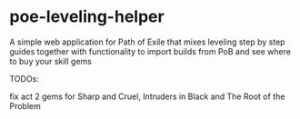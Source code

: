 # poe-leveling-helper
A simple web application for Path of Exile that mixes leveling step by step guides together with functionality to import builds from PoB and see where to buy your skill gems

TODOs:

fix act 2 gems for Sharp and Cruel, Intruders in Black and The Root of the Problem

